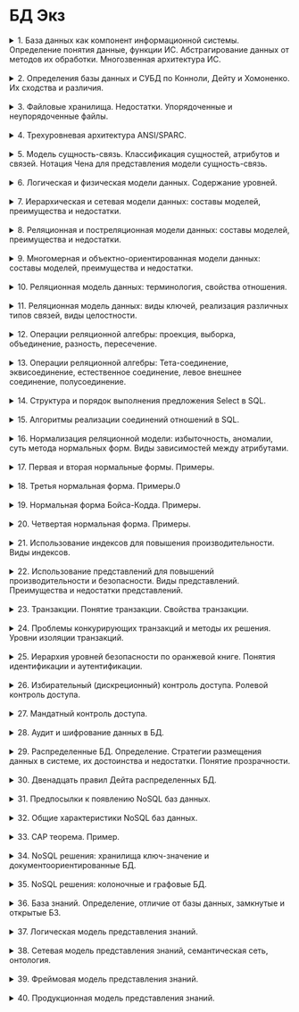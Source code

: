 # БД Экз

<details>
<summary> 1. База данных как компонент информационной системы. Определение понятия данные, функции ИС. Абстрагирование данных от методов их обработки. Многозвенная архитектура ИС.
</summary>

**Информационная система** - совокупность аппаратных и программных компонентов, связанных с обработкой информации (ПО + данные + люди + железо)

**Данные** - это поддающиеся многократной интерпретации представления информации в **формализованном** виде, пригодные для передачи, интерпретации и обработки

(с) ISO стандарт

**Функции ИС**

1. Сбор
2. Хранение
3. Обработка
4. Представление
5. Прередача

> Данные **абстрагируются** от бизнес-логики, в связи с этим возникают проблемы с доступом к данным

Если есть много приложений, которые хотят обратиться к данным, доступ будет выдан единовременно только одному приложению - иначе возникает риск тупиков.

> Над данными надстраивается слой, который нам обеспечивает доступ к данным - СУБД

Получаем следующую структуру: Клиент - БизнесЛогика - Доступ к данным (Данные)

**Система управления базами данных (СУБД)** — совокупность программных и лингвистических средств общего или специального назначения, обеспечивающих управление созданием и использованием баз данных

**Многозвенная архитектура** - это архитектура, подразумевающая разделение компонентов на функциональные группы

Порядок выполнения запроса в многозвенной архитектуре будет следующим: `Запрос -> СУБД -> БД`

</details>

<br>

<details>
<summary> 2. Определения базы данных и СУБД по Конноли, Дейту и Хомоненко. Их сходства и различия.
</summary>

### Определения базы данных

**База данных** - это совместно используемый набор логически связанных данных, и описание этих данных, предназначенные для удовлетворения информационных потребностей организаций. **(с) Коннолли и Бегг**

**База данных** - это набор постоянно хранимых данных, используемых прикладными системами какого-либо предприятия. **(с) Дейт**

**База данных** - это совокупность специальным образом организованных данных, хранимых в памяти вычислительной системы, и отображающих состояния объектов и их взаимосвязей в рассматриваемой предметной области. **(с) Хомоненко**

### Определения СУБД

**СУБД** - программное обеспечение, с помощью которго пользователи могут опеределять, создавать и поддерживать базу данных, а также осуществлять к ней контролируемый доступ **(с) Коннолли и Бегг**

**СУБД** - это комплекс языковых и программных средств, предназначенный для создания, ведения и совместного использования базы данных многими пользователями  **(с) Хомоненко**

### Различия в определениях

1. **БД**: Конноли и Дейт рассматривают применение базы данных в контексте организации, в то время как Хомоненко даёт более общее определение

2. **СУБД**: во всех определениях СУБД осуществляет контроль доступа к БД

</details>

<br>

<details>
<summary> 3. Файловые хранилища. Недостатки. Упорядоченные и неупорядоченные файлы.
</summary>
</details>

<br>

<details>
<summary> 4. Трехуровневая архитектура ANSI/SPARC.
</summary>
</details>

<br>

<details>
<summary> 5. Модель сущность-связь. Классификация сущностей, атрибутов и связей. Нотация Чена для представления модели сущность-связь.
</summary>
</details>

<br>

<details>
<summary> 6. Логическая и физическая модели данных. Содержание уровней.
</summary>
</details>

<br>

<details>
<summary> 7. Иерархическая и сетевая модели данных: составы моделей, преимущества и недостатки.
</summary>
</details>

<br>

<details>
<summary> 8. Реляционная и постреляционная модели данных: составы моделей, преимущества и недостатки.
</summary>
</details>

<br>

<details>
<summary> 9. Многомерная и объектно-ориентированная модели данных: составы моделей, преимущества и недостатки.
</summary>
</details>

<br>

<details>
<summary> 10. Реляционная модель данных: терминология, свойства отношения.
</summary>
</details>

<br>

<details>
<summary> 11. Реляционная модель данных: виды ключей, реализация различных типов связей, виды целостности.
</summary>
</details>

<br>

<details>
<summary> 12. Операции реляционной алгебры: проекция, выборка, объединение, разность, пересечение.
</summary>
</details>

<br>

<details>
<summary> 13. Операции реляционной алгебры: Тета-соединение, эквисоединение, естественное соединение, левое внешнее соединение, полусоединение.
</summary>
</details>

<br>

<details>
<summary> 14. Структура и порядок выполнения предложения Select в SQL.
</summary>
</details>

<br>

<details>
<summary> 15. Алгоритмы реализации соединений отношений в SQL.
</summary>
</details>

<br>

<details>
<summary> 16. Нормализация реляционной модели: избыточность, аномалии, суть метода нормальных форм. Виды зависимостей между атрибутами.
</summary>
</details>

<br>

<details>
<summary> 17. Первая и вторая нормальные формы. Примеры.
</summary>
</details>

<br>

<details>
<summary> 18. Третья нормальная форма. Примеры.0
</summary>
</details>

<br>

<details>
<summary> 19. Нормальная форма Бойса-Кодда. Примеры.
</summary>
</details>

<br>

<details>
<summary> 20. Четвертая нормальная форма. Примеры.
</summary>
</details>

<br>

<details>
<summary> 21. Использование индексов для повышения производительности. Виды индексов.
</summary>
</details>

<br>

<details>
<summary> 22. Использование представлений для повышений производительности и безопасности. Виды представлений. Преимущества и недостатки представлений.
</summary>
</details>

<br>

<details>
<summary> 23. Транзакции. Понятие транзакции. Свойства транзакции.
</summary>
</details>

<br>

<details>
<summary> 24. Проблемы конкурирующих транзакций и методы их решения. Уровни изоляции транзакций.
</summary>
</details>

<br>

<details>
<summary> 25. Иерархия уровней безопасности по оранжевой книге. Понятия идентификации и аутентификации.
</summary>
</details>

<br>

<details>
<summary> 26. Избирательный (дискреционный) контроль доступа. Ролевой контроль доступа.
</summary>
</details>

<br>

<details>
<summary> 27. Мандатный контроль доступа.
</summary>
</details>

<br>

<details>
<summary> 28. Аудит и шифрование данных в БД.
</summary>
</details>

<br>

<details>
<summary> 29. Распределенные БД. Определение. Стратегии размещения данных в системе, их достоинства и недостатки. Понятие прозрачности.
</summary>
</details>

<br>

<details>
<summary> 30. Двенадцать правил Дейта распределенных БД.
</summary>
</details>

<br>

<details>
<summary> 31. Предпосылки к появлению NoSQL баз данных.
</summary>
</details>

<br>

<details>
<summary> 32. Общие характеристики NoSQL баз данных.
</summary>
</details>

<br>

<details>
<summary> 33. CAP теорема. Пример.
</summary>
</details>

<br>

<details>
<summary> 34. NoSQL решения: хранилища ключ-значение и документоориентированные БД.
</summary>
</details>

<br>

<details>
<summary> 35. NoSQL решения: колоночные и графовые БД.
</summary>
</details>

<br>

<details>
<summary> 36. База знаний. Определение, отличие от базы данных, замкнутые и открытые БЗ.
</summary>
</details>

<br>

<details>
<summary> 37. Логическая модель представления знаний.
</summary>
</details>

<br>

<details>
<summary> 38. Сетевая модель представления знаний, семантическая сеть, онтология.
</summary>
</details>

<br>

<details>
<summary> 39. Фреймовая модель представления знаний.
</summary>
</details>

<br>

<details>
<summary> 40. Продукционная модель представления знаний.
</summary>
</details>